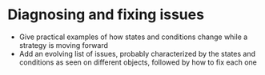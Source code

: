 # Diagnosing and fixing issues

- Give practical examples of how states and conditions change while a strategy is moving forward
- Add an evolving list of issues, probably characterized by the states and conditions as seen on different objects, followed by how to fix each one
